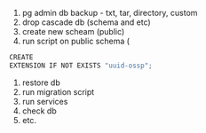 1. pg admin db backup - txt, tar, directory, custom
2. drop cascade db (schema and etc)
3. create new scheam (public)
4. run script on public schema ( 

```jsx
CREATE
EXTENSION IF NOT EXISTS "uuid-ossp";
```

1. restore db
2. run migration script
3. run services
4. check db
5. etc.